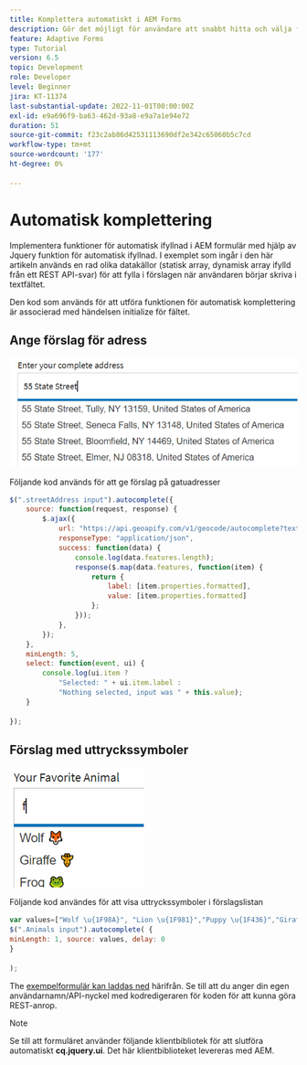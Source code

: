 ```yaml
---
title: Komplettera automatiskt i AEM Forms
description: Gör det möjligt för användare att snabbt hitta och välja från en ifylld lista med värden när de skriver, med hjälp av sökning och filtrering.
feature: Adaptive Forms
type: Tutorial
version: 6.5
topic: Development
role: Developer
level: Beginner
jira: KT-11374
last-substantial-update: 2022-11-01T00:00:00Z
exl-id: e9a696f9-ba63-462d-93a8-e9a7a1e94e72
duration: 51
source-git-commit: f23c2ab86d42531113690df2e342c65060b5c7cd
workflow-type: tm+mt
source-wordcount: '177'
ht-degree: 0%

---
```


# Automatisk komplettering

Implementera funktioner för automatisk ifyllnad i AEM formulär med hjälp av Jquery funktion för automatisk ifyllnad.
I exemplet som ingår i den här artikeln används en rad olika datakällor (statisk array, dynamisk array ifylld från ett REST API-svar) för att fylla i förslagen när användaren börjar skriva i textfältet.

Den kod som används för att utföra funktionen för automatisk komplettering är associerad med händelsen initialize för fältet.

## Ange förslag för adress

![landsförslag](assets/auto-complete2.png)



Följande kod används för att ge förslag på gatuadresser

```javascript
$(".streetAddress input").autocomplete({
    source: function(request, response) {
        $.ajax({
            url: "https://api.geoapify.com/v1/geocode/autocomplete?text=" + request.term + "&apiKey=Your API Key", //please get your own API key with geoapify.com
            responseType: "application/json",
            success: function(data) {
                console.log(data.features.length);
                response($.map(data.features, function(item) {
                    return {
                        label: [item.properties.formatted],
                        value: [item.properties.formatted]
                    };
                }));
            },
        });
    },
    minLength: 5,
    select: function(event, ui) {
        console.log(ui.item ?
            "Selected: " + ui.item.label :
            "Nothing selected, input was " + this.value);
    }

});
```





## Förslag med uttryckssymboler

![landsförslag](assets/auto-complete3.png)

Följande kod användes för att visa uttryckssymboler i förslagslistan

```javascript
var values=["Wolf \u{1F98A}", "Lion \u{1F981}","Puppy \u{1F436}","Giraffe \u{1F992}","Frog \u{1F438}"];
$(".Animals input").autocomplete( {
minLength: 1, source: values, delay: 0
}

);
```

The [exempelformulär kan laddas ned](assets/auto-complete-form.zip) härifrån. Se till att du anger din egen användarnamn/API-nyckel med kodredigeraren för koden för att kunna göra REST-anrop.

>[!NOTE]
>
> Se till att formuläret använder följande klientbibliotek för att slutföra automatiskt **cq.jquery.ui**. Det här klientbiblioteket levereras med AEM.
